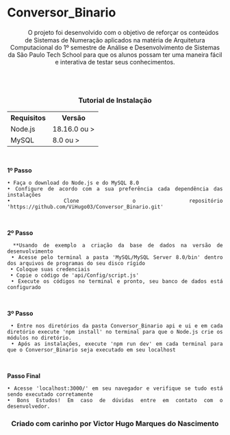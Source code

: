 # Conversor_Binario


<div align="center">
  <p align="center">
  ㅤㅤㅤO  projeto  foi desenvolvido com o objetivo de reforçar os conteúdos de Sistemas de Numeração aplicados na matéria de Arquitetura Computacional do 1º semestre de Análise e Desenvolvimento de Sistemas da São Paulo Tech School para que os alunos possam ter 
    uma maneira fácil e interativa de testar seus conhecimentos.
  </p>
  <br><br>
   <div align="center">
  <h3>Tutorial de Instalação</h3>
<table>
  <tr>
    <th>Requisitos</th>
    <th>Versão</th>
  </tr>
  <tr>
    <td>Node.js</td>
    <td>18.16.0 ou ></td>
  </tr>
  <tr>
    <td>MySQL</td>
    <td>8.0 ou ></td>
  </tr>
</table>
<br>
</div>

<div align="justify">
<p><b>1º Passo</b></p>

    
    • Faça o download do Node.js e do MySQL 8.0
    • Configure de acordo com a sua preferência cada dependência das instalações
    • Clone o repositório 'https://github.com/ViHugo03/Conversor_Binario.git'


<br><p><b>2º Passo</b></p>

     **Usando de exemplo a criação da base de dados na versão de desenvolvimento
     • Acesse pelo terminal a pasta 'MySQL/MySQL Server 8.0/bin' dentro dos arquivos de programas do seu disco rígido
     • Coloque suas credenciais
     • Copie o código de 'api/Config/script.js' 
     • Execute os códigos no terminal e pronto, seu banco de dados está configurado



<br><p><b>3º Passo</b></p>


     • Entre nos diretórios da pasta Conversor_Binario api e ui e em cada diretório execute 'npm install' no terminal para que o Node.js crie os módulos no diretório.
     • Após as instalações, execute 'npm run dev' em cada terminal para que o Conversor_Binario seja executado em seu localhost

<br><p><b>Passo Final</b></p>

    
    • Acesse 'localhost:3000/' em seu navegador e verifique se tudo está sendo executado corretamente
    • Bons Estudos! Em caso de dúvidas entre em contato com o desenvolvedor.
 
</div>
  
 <div>
   <h3>Criado com carinho por Victor Hugo Marques do Nascimento</h3>
 </div>
